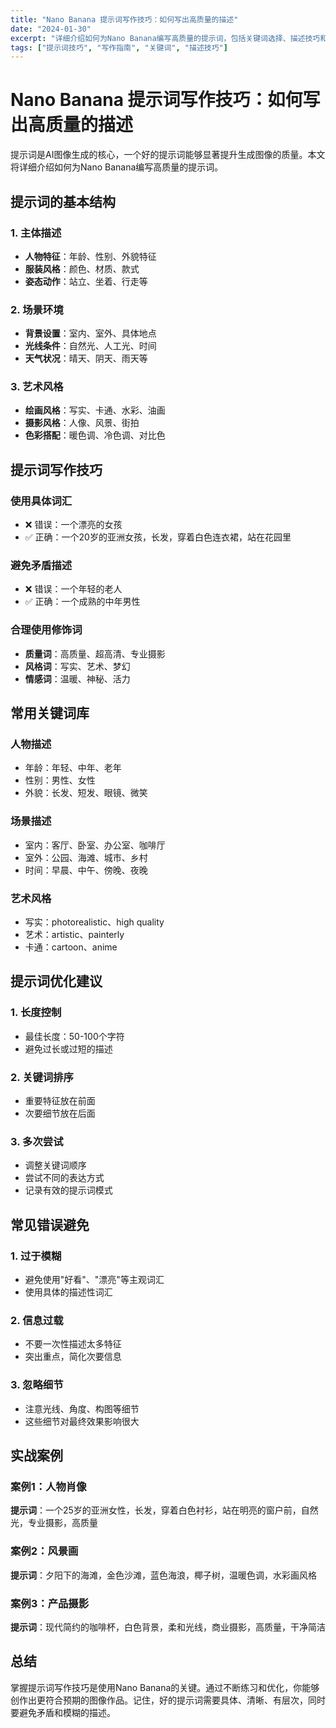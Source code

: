 ```yaml
---
title: "Nano Banana 提示词写作技巧：如何写出高质量的描述"
date: "2024-01-30"
excerpt: "详细介绍如何为Nano Banana编写高质量的提示词，包括关键词选择、描述技巧和常见错误避免。"
tags: ["提示词技巧", "写作指南", "关键词", "描述技巧"]
---
```


# Nano Banana 提示词写作技巧：如何写出高质量的描述

提示词是AI图像生成的核心，一个好的提示词能够显著提升生成图像的质量。本文将详细介绍如何为Nano Banana编写高质量的提示词。

## 提示词的基本结构

### 1. 主体描述
- **人物特征**：年龄、性别、外貌特征
- **服装风格**：颜色、材质、款式
- **姿态动作**：站立、坐着、行走等

### 2. 场景环境
- **背景设置**：室内、室外、具体地点
- **光线条件**：自然光、人工光、时间
- **天气状况**：晴天、阴天、雨天等

### 3. 艺术风格
- **绘画风格**：写实、卡通、水彩、油画
- **摄影风格**：人像、风景、街拍
- **色彩搭配**：暖色调、冷色调、对比色

## 提示词写作技巧

### 使用具体词汇
- ❌ 错误：一个漂亮的女孩
- ✅ 正确：一个20岁的亚洲女孩，长发，穿着白色连衣裙，站在花园里

### 避免矛盾描述
- ❌ 错误：一个年轻的老人
- ✅ 正确：一个成熟的中年男性

### 合理使用修饰词
- **质量词**：高质量、超高清、专业摄影
- **风格词**：写实、艺术、梦幻
- **情感词**：温暖、神秘、活力

## 常用关键词库

### 人物描述
- 年龄：年轻、中年、老年
- 性别：男性、女性
- 外貌：长发、短发、眼镜、微笑

### 场景描述
- 室内：客厅、卧室、办公室、咖啡厅
- 室外：公园、海滩、城市、乡村
- 时间：早晨、中午、傍晚、夜晚

### 艺术风格
- 写实：photorealistic、high quality
- 艺术：artistic、painterly
- 卡通：cartoon、anime

## 提示词优化建议

### 1. 长度控制
- 最佳长度：50-100个字符
- 避免过长或过短的描述

### 2. 关键词排序
- 重要特征放在前面
- 次要细节放在后面

### 3. 多次尝试
- 调整关键词顺序
- 尝试不同的表达方式
- 记录有效的提示词模式

## 常见错误避免

### 1. 过于模糊
- 避免使用"好看"、"漂亮"等主观词汇
- 使用具体的描述性词汇

### 2. 信息过载
- 不要一次性描述太多特征
- 突出重点，简化次要信息

### 3. 忽略细节
- 注意光线、角度、构图等细节
- 这些细节对最终效果影响很大

## 实战案例

### 案例1：人物肖像
**提示词**：一个25岁的亚洲女性，长发，穿着白色衬衫，站在明亮的窗户前，自然光，专业摄影，高质量

### 案例2：风景画
**提示词**：夕阳下的海滩，金色沙滩，蓝色海浪，椰子树，温暖色调，水彩画风格

### 案例3：产品摄影
**提示词**：现代简约的咖啡杯，白色背景，柔和光线，商业摄影，高质量，干净简洁

## 总结

掌握提示词写作技巧是使用Nano Banana的关键。通过不断练习和优化，你能够创作出更符合预期的图像作品。记住，好的提示词需要具体、清晰、有层次，同时要避免矛盾和模糊的描述。
